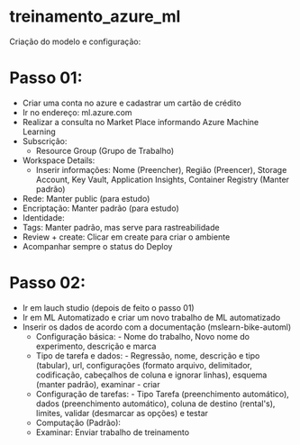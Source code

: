 # treinamento_azure_ml
Criação do modelo e configuração:

# Passo 01:
- Criar uma conta no azure e cadastrar um cartão de crédito
- Ir no endereço: ml.azure.com
- Realizar a consulta no Market Place informando Azure Machine Learning
- Subscrição:
    - Resource Group (Grupo de Trabalho)
- Workspace Details:
    - Inserir informações: Nome (Preencher), Região (Preencer), Storage Account, Key Vault, Application Insights, Container Registry (Manter padrão)
-  Rede: Manter public (para estudo)
-  Encriptação: Manter padrão (para estudo)
- Identidade:
- Tags: Manter padrão, mas serve para rastreabilidade
- Review + create: Clicar em create para criar o ambiente
- Acompanhar sempre o status do Deploy
# Passo 02:
- Ir em lauch studio (depois de feito o passo 01)
- Ir em ML Automatizado e criar um novo trabalho de ML automatizado
- Inserir os dados de acordo com a documentação (mslearn-bike-automl)
    - Configuração básica:
          - Nome do trabalho, Novo nome do experimento, descrição e marca
    - Tipo de tarefa e dados:
          - Regressão, nome, descrição e tipo (tabular), url, configurações (formato arquivo, delimitador, codificação, cabeçalhos de coluna e ignorar linhas), esquema (manter padrão), examinar - criar
    - Configuração de tarefas:
          - Tipo Tarefa (preenchimento automático), dados (preenchimento automático), coluna de destino (rental's), limites, validar (desmarcar as opções) e testar
    - Computação (Padrão):
    - Examinar: Enviar trabalho de treinamento
